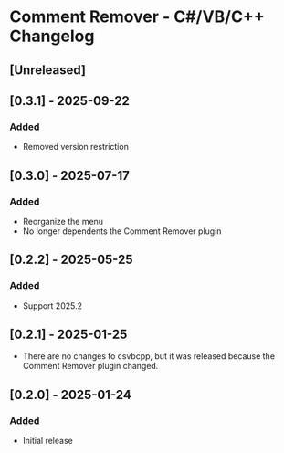 <!-- Keep a Changelog guide -> https://keepachangelog.com -->

# Comment Remover - C#/VB/C++ Changelog

## [Unreleased]

## [0.3.1] - 2025-09-22
### Added
- Removed version restriction

## [0.3.0] - 2025-07-17
### Added
- Reorganize the menu
- No longer dependents the Comment Remover plugin

## [0.2.2] - 2025-05-25
### Added
- Support 2025.2

## [0.2.1] - 2025-01-25
- There are no changes to csvbcpp, but it was released because the Comment Remover plugin changed.

## [0.2.0] - 2025-01-24
### Added
- Initial release
